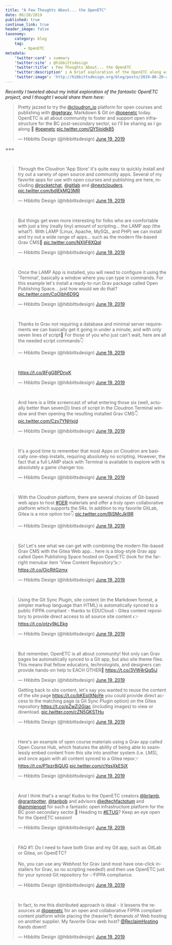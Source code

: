 ```yaml
---
title: "A Few Thoughts About... the OpenETC"
date: 06/20/2019
published: true
continue_link: true
header_image: false
taxonomy:
    category: blog
    tag:
        - OpenETC
metadata:
    'twitter:card' : summary
    'twitter:site' : @hibbittsdesign
    'twitter:title' : Few Thoughts About... the OpenETC
    'twitter:description' : A brief exploration of the OpenETC along with Grav, Markdown and Git apps.
    'twitter:image': 'http://hibbittsdesign.org/blog/posts/2019-06-20-a-few-thoughts-about-the-openetc/screenshot.png'
---
```


_Recently I tweeted about my initial exploration of the fantastic OpenETC project, and I thought I would share them here:_

<blockquote class="twitter-tweet" data-lang="en"><p lang="en" dir="ltr">Pretty jazzed to try the <a href="https://twitter.com/cloudron_io?ref_src=twsrc%5Etfw">@cloudron_io</a> platform for open courses and publishing with <a href="https://twitter.com/getgrav?ref_src=twsrc%5Etfw">@getgrav</a>, Markdown &amp; Git on <a href="https://twitter.com/openetc?ref_src=twsrc%5Etfw">@openetc</a> today. OpenETC is all about community to foster and support open infrastructure for the BC post-secondary sector, so I&#39;ll be sharing as I go along 🚀 <a href="https://twitter.com/hashtag/openetc?src=hash&amp;ref_src=twsrc%5Etfw">#openetc</a> <a href="https://t.co/QY5loidk85">pic.twitter.com/QY5loidk85</a></p>&mdash; Hibbitts Design (@hibbittsdesign) <a href="https://twitter.com/hibbittsdesign/status/1141377047094128640?ref_src=twsrc%5Etfw">June 19, 2019</a></blockquote>
<script async src="https://platform.twitter.com/widgets.js" charset="utf-8"></script>

===

<br>

<blockquote class="twitter-tweet" data-conversation="none" data-lang="en"><p lang="en" dir="ltr">Through the Cloudron &#39;App Store&#39; it&#39;s quite easy to quickly install and try out a variety of open source and community apps. Several of my favorite apps for use with open courses and publishing are here, including <a href="https://twitter.com/RocketChat?ref_src=twsrc%5Etfw">@rocketchat</a>, <a href="https://twitter.com/gitlab?ref_src=twsrc%5Etfw">@gitlab</a> and <a href="https://twitter.com/Nextclouders?ref_src=twsrc%5Etfw">@nextclouders</a>. <a href="https://t.co/bdlEkMQ3MR">pic.twitter.com/bdlEkMQ3MR</a></p>&mdash; Hibbitts Design (@hibbittsdesign) <a href="https://twitter.com/hibbittsdesign/status/1141379753435262976?ref_src=twsrc%5Etfw">June 19, 2019</a></blockquote>
<script async src="https://platform.twitter.com/widgets.js" charset="utf-8"></script>

<br>

<blockquote class="twitter-tweet" data-conversation="none" data-lang="en"><p lang="en" dir="ltr">But things get even more interesting for folks who are comfortable with just a tiny (really tiny) amount of scripting... the LAMP app (the what?). With LAMP (Linux, Apache, MySQL, and PHP) we can install and try out a wide range of apps... such as the modern file-based Grav CMS🎉 <a href="https://t.co/NXIjF6XQqI">pic.twitter.com/NXIjF6XQqI</a></p>&mdash; Hibbitts Design (@hibbittsdesign) <a href="https://twitter.com/hibbittsdesign/status/1141381921370300418?ref_src=twsrc%5Etfw">June 19, 2019</a></blockquote>
<script async src="https://platform.twitter.com/widgets.js" charset="utf-8"></script>

<br>

<blockquote class="twitter-tweet" data-conversation="none" data-lang="en"><p lang="en" dir="ltr">Once the LAMP App is installed, you will need to configure it using the &#39;Terminal&#39;, basically a window where you can type in commands. For this example let&#39;s install a ready-to-run Grav package called Open Publishing Space... just how would we do that? <a href="https://t.co/CoOibh6D9Q">pic.twitter.com/CoOibh6D9Q</a></p>&mdash; Hibbitts Design (@hibbittsdesign) <a href="https://twitter.com/hibbittsdesign/status/1141385525007306752?ref_src=twsrc%5Etfw">June 19, 2019</a></blockquote>
<script async src="https://platform.twitter.com/widgets.js" charset="utf-8"></script>

<br>

<blockquote class="twitter-tweet" data-lang="en"><p lang="en" dir="ltr">Thanks to Grav not requiring a database and minimal server requirements we can basically get it going in under a minute, and with only seven lines of script🙂 For those of you who just can&#39;t wait, here are all the needed script commands👇</p>&mdash; Hibbitts Design (@hibbittsdesign) <a href="https://twitter.com/hibbittsdesign/status/1141387929241055232?ref_src=twsrc%5Etfw">June 19, 2019</a></blockquote>
<script async src="https://platform.twitter.com/widgets.js" charset="utf-8"></script>

<br>

<blockquote class="twitter-tweet" data-conversation="none" data-lang="en"><p lang="und" dir="ltr"><a href="https://t.co/8FgG8PDnxK">https://t.co/8FgG8PDnxK</a></p>&mdash; Hibbitts Design (@hibbittsdesign) <a href="https://twitter.com/hibbittsdesign/status/1141390462290284544?ref_src=twsrc%5Etfw">June 19, 2019</a></blockquote>
<script async src="https://platform.twitter.com/widgets.js" charset="utf-8"></script>

<br>

<blockquote class="twitter-tweet" data-conversation="none" data-lang="en"><p lang="en" dir="ltr">And here is a little screencast of what entering those six (well, actually better than seven😉) lines of script in the Cloudron Terminal window and then opening the resulting installed Grav CMS👇 <a href="https://t.co/Czv7YNHxjd">pic.twitter.com/Czv7YNHxjd</a></p>&mdash; Hibbitts Design (@hibbittsdesign) <a href="https://twitter.com/hibbittsdesign/status/1141399228029132800?ref_src=twsrc%5Etfw">June 19, 2019</a></blockquote>
<script async src="https://platform.twitter.com/widgets.js" charset="utf-8"></script>

<br>

<blockquote class="twitter-tweet" data-conversation="none" data-lang="en"><p lang="en" dir="ltr">It&#39;s a good time to remember that most Apps on Cloudron are basically one-step installs, requiring absolutely no scripting. However, the fact that a full LAMP stack with Terminal is available to explore with is absolutely a game changer too.</p>&mdash; Hibbitts Design (@hibbittsdesign) <a href="https://twitter.com/hibbittsdesign/status/1141400320339107840?ref_src=twsrc%5Etfw">June 19, 2019</a></blockquote>
<script async src="https://platform.twitter.com/widgets.js" charset="utf-8"></script>

<br>

<blockquote class="twitter-tweet" data-conversation="none" data-lang="en"><p lang="en" dir="ltr">With the Cloudron platform, there are several choices of Git-based web apps to host <a href="https://twitter.com/hashtag/OER?src=hash&amp;ref_src=twsrc%5Etfw">#OER</a> materials and offer a truly open collaborative platform which supports the 5Rs. In addition to my favorite GitLab, Gitea is a nice option too👇 <a href="https://t.co/BiSMcJkl9R">pic.twitter.com/BiSMcJkl9R</a></p>&mdash; Hibbitts Design (@hibbittsdesign) <a href="https://twitter.com/hibbittsdesign/status/1141402283504066565?ref_src=twsrc%5Etfw">June 19, 2019</a></blockquote>
<script async src="https://platform.twitter.com/widgets.js" charset="utf-8"></script>

<br>

<blockquote class="twitter-tweet" data-conversation="none" data-lang="en"><p lang="en" dir="ltr">So! Let&#39;s see what we can get with combining the modern file-based Grav CMS with the Gitea Web app... here is a blog-style Grav app called Open Publishing Space hosted on OpenETC (look for the far-right menubar item &#39;View Content Repository&#39;)👉<a href="https://t.co/OicRjtGzmx">https://t.co/OicRjtGzmx</a></p>&mdash; Hibbitts Design (@hibbittsdesign) <a href="https://twitter.com/hibbittsdesign/status/1141403374459293696?ref_src=twsrc%5Etfw">June 19, 2019</a></blockquote>
<script async src="https://platform.twitter.com/widgets.js" charset="utf-8"></script>

<br>

<blockquote class="twitter-tweet" data-conversation="none" data-lang="en"><p lang="en" dir="ltr">Using the Git Sync Plugin, site content (in the Markdown format, a simpler markup language than HTML) is automatically synced to a public FIPPA compliant - thanks to EDUCloud - Gitea content repository to provide direct access to all source site content 👉 <a href="https://t.co/otzy9kLEkg">https://t.co/otzy9kLEkg</a></p>&mdash; Hibbitts Design (@hibbittsdesign) <a href="https://twitter.com/hibbittsdesign/status/1141404836572696576?ref_src=twsrc%5Etfw">June 19, 2019</a></blockquote>
<script async src="https://platform.twitter.com/widgets.js" charset="utf-8"></script>

<br>

<blockquote class="twitter-tweet" data-conversation="none" data-lang="en"><p lang="en" dir="ltr">But remember, OpenETC is all about community! Not only can Grav pages be automatically synced to a Git app, but also site theme files. This means that fellow educators, technologists, and designers can provide hands-on help to EACH OTHER🤝 <a href="https://t.co/3VW4rQg5iJ">https://t.co/3VW4rQg5iJ</a></p>&mdash; Hibbitts Design (@hibbittsdesign) <a href="https://twitter.com/hibbittsdesign/status/1141405825077927936?ref_src=twsrc%5Etfw">June 19, 2019</a></blockquote>
<script async src="https://platform.twitter.com/widgets.js" charset="utf-8"></script>


<blockquote class="twitter-tweet" data-conversation="none" data-lang="en"><p lang="en" dir="ltr">Getting back to site content, let&#39;s say you wanted to reuse the content of the site page <a href="https://t.co/bKEpIXNoYe">https://t.co/bKEpIXNoYe</a> you could provide direct access to the matching page (a Git Sync Plugin option) on the Gitea repository <a href="https://t.co/pZwZj2Giac">https://t.co/pZwZj2Giac</a> (including images) to view or download. <a href="https://t.co/cZN5GKSTHu">pic.twitter.com/cZN5GKSTHu</a></p>&mdash; Hibbitts Design (@hibbittsdesign) <a href="https://twitter.com/hibbittsdesign/status/1141407692897964036?ref_src=twsrc%5Etfw">June 19, 2019</a></blockquote>
<script async src="https://platform.twitter.com/widgets.js" charset="utf-8"></script>

<br>

<blockquote class="twitter-tweet" data-conversation="none" data-lang="en"><p lang="en" dir="ltr">Here&#39;s an example of open course materials using a Grav app called Open Course Hub, which features the ability of being able to seamlessly embed content from this site into another system (i.e. LMS), and once again with all content synced to a Gitea repo👉 <a href="https://t.co/P1pzr8iQUG">https://t.co/P1pzr8iQUG</a> <a href="https://t.co/cYqsXkESjX">pic.twitter.com/cYqsXkESjX</a></p>&mdash; Hibbitts Design (@hibbittsdesign) <a href="https://twitter.com/hibbittsdesign/status/1141410136407175169?ref_src=twsrc%5Etfw">June 19, 2019</a></blockquote>
<script async src="https://platform.twitter.com/widgets.js" charset="utf-8"></script>

<br>

<blockquote class="twitter-tweet" data-conversation="none" data-lang="en"><p lang="en" dir="ltr">And I think that&#39;s a wrap! Kudos to the OpenETC creators <a href="https://twitter.com/brlamb?ref_src=twsrc%5Etfw">@brlamb</a>, <a href="https://twitter.com/grantpotter?ref_src=twsrc%5Etfw">@grantpotter</a>, <a href="https://twitter.com/tanbob?ref_src=twsrc%5Etfw">@tanbob</a> and advisors <a href="https://twitter.com/edtechfactotum?ref_src=twsrc%5Etfw">@edtechfactotum</a> and <a href="https://twitter.com/ammienoot?ref_src=twsrc%5Etfw">@ammienoot</a> for such a fantastic open infrastructure platform for the BC post-secondary sector.🎉 Heading to <a href="https://twitter.com/hashtag/ETUG?src=hash&amp;ref_src=twsrc%5Etfw">#ETUG</a>? Keep an eye open for the OpenETC session!</p>&mdash; Hibbitts Design (@hibbittsdesign) <a href="https://twitter.com/hibbittsdesign/status/1141412153674457088?ref_src=twsrc%5Etfw">June 19, 2019</a></blockquote>
<script async src="https://platform.twitter.com/widgets.js" charset="utf-8"></script>

<br>

<blockquote class="twitter-tweet" data-conversation="none" data-lang="en"><p lang="en" dir="ltr">FAQ #1: Do I need to have both Grav and my Git app, such as GitLab or Gitea, on OpenETC?<br><br>No, you can use any Webhost for Grav (and most have one-click installers for Grav, so no scripting needed!) and then use OpenETC just for your synced Git repository for ✅FIPPA compliance.</p>&mdash; Hibbitts Design (@hibbittsdesign) <a href="https://twitter.com/hibbittsdesign/status/1141427548439474176?ref_src=twsrc%5Etfw">June 19, 2019</a></blockquote>
<script async src="https://platform.twitter.com/widgets.js" charset="utf-8"></script>

<br>

<blockquote class="twitter-tweet" data-conversation="none" data-lang="en"><p lang="en" dir="ltr">In fact, to me this distributed approach is ideal - it lessens the resources at <a href="https://twitter.com/openetc?ref_src=twsrc%5Etfw">@openetc</a> for an open and collaborative FIPPA compliant content platform while placing the (heavier?) demands of Web hosting on another supplier. My favorite Grav web host? <a href="https://twitter.com/ReclaimHosting?ref_src=twsrc%5Etfw">@ReclaimHosting</a> hands down!!</p>&mdash; Hibbitts Design (@hibbittsdesign) <a href="https://twitter.com/hibbittsdesign/status/1141430442861613056?ref_src=twsrc%5Etfw">June 19, 2019</a></blockquote>
<script async src="https://platform.twitter.com/widgets.js" charset="utf-8"></script>
